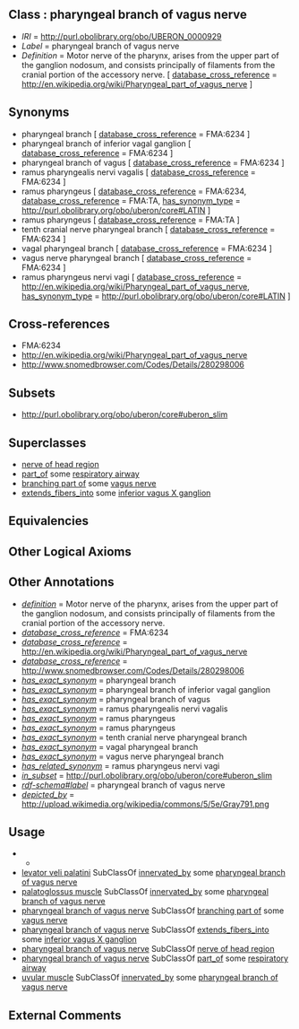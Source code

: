 
## Class : pharyngeal branch of vagus nerve

 * *IRI* = http://purl.obolibrary.org/obo/UBERON_0000929
 * *Label* = pharyngeal branch of vagus nerve
 * *Definition* = Motor nerve of the pharynx, arises from the upper part of the ganglion nodosum, and consists principally of filaments from the cranial portion of the accessory nerve. [ [database_cross_reference](../../ef/oboInOwl#hasDbXref.md) = http://en.wikipedia.org/wiki/Pharyngeal_part_of_vagus_nerve ]

## Synonyms

 * pharyngeal branch [ [database_cross_reference](../../ef/oboInOwl#hasDbXref.md) = FMA:6234 ]
 * pharyngeal branch of inferior vagal ganglion [ [database_cross_reference](../../ef/oboInOwl#hasDbXref.md) = FMA:6234 ]
 * pharyngeal branch of vagus [ [database_cross_reference](../../ef/oboInOwl#hasDbXref.md) = FMA:6234 ]
 * ramus pharyngealis nervi vagalis [ [database_cross_reference](../../ef/oboInOwl#hasDbXref.md) = FMA:6234 ]
 * ramus pharyngeus [ [database_cross_reference](../../ef/oboInOwl#hasDbXref.md) = FMA:6234, [database_cross_reference](../../ef/oboInOwl#hasDbXref.md) = FMA:TA, [has_synonym_type](../../pe/oboInOwl#hasSynonymType.md) = http://purl.obolibrary.org/obo/uberon/core#LATIN ]
 * ramus pharyngeus [ [database_cross_reference](../../ef/oboInOwl#hasDbXref.md) = FMA:TA ]
 * tenth cranial nerve pharyngeal branch [ [database_cross_reference](../../ef/oboInOwl#hasDbXref.md) = FMA:6234 ]
 * vagal pharyngeal branch [ [database_cross_reference](../../ef/oboInOwl#hasDbXref.md) = FMA:6234 ]
 * vagus nerve pharyngeal branch [ [database_cross_reference](../../ef/oboInOwl#hasDbXref.md) = FMA:6234 ]
 * ramus pharyngeus nervi vagi [ [database_cross_reference](../../ef/oboInOwl#hasDbXref.md) = http://en.wikipedia.org/wiki/Pharyngeal_part_of_vagus_nerve, [has_synonym_type](../../pe/oboInOwl#hasSynonymType.md) = http://purl.obolibrary.org/obo/uberon/core#LATIN ]

## Cross-references

 * FMA:6234
 * http://en.wikipedia.org/wiki/Pharyngeal_part_of_vagus_nerve
 * http://www.snomedbrowser.com/Codes/Details/280298006

## Subsets

 * http://purl.obolibrary.org/obo/uberon/core#uberon_slim

## Superclasses

 * [nerve of head region](../../UBERON/79/UBERON_0011779.md)
 * [part_of](../../BFO/50/BFO_0000050.md) some [respiratory airway](../../UBERON/05/UBERON_0001005.md)
 * [branching part of](../../RO/80/RO_0002380.md) some [vagus nerve](../../UBERON/59/UBERON_0001759.md)
 * [extends_fibers_into](../../core#extends/to/core#extends_fibers_into.md) some [inferior vagus X ganglion](../../UBERON/63/UBERON_0005363.md)

## Equivalencies


## Other Logical Axioms


## Other Annotations

 * *[definition](../../IAO/15/IAO_0000115.md)* = Motor nerve of the pharynx, arises from the upper part of the ganglion nodosum, and consists principally of filaments from the cranial portion of the accessory nerve.
 * *[database_cross_reference](../../ef/oboInOwl#hasDbXref.md)* = FMA:6234
 * *[database_cross_reference](../../ef/oboInOwl#hasDbXref.md)* = http://en.wikipedia.org/wiki/Pharyngeal_part_of_vagus_nerve
 * *[database_cross_reference](../../ef/oboInOwl#hasDbXref.md)* = http://www.snomedbrowser.com/Codes/Details/280298006
 * *[has_exact_synonym](../../ym/oboInOwl#hasExactSynonym.md)* = pharyngeal branch
 * *[has_exact_synonym](../../ym/oboInOwl#hasExactSynonym.md)* = pharyngeal branch of inferior vagal ganglion
 * *[has_exact_synonym](../../ym/oboInOwl#hasExactSynonym.md)* = pharyngeal branch of vagus
 * *[has_exact_synonym](../../ym/oboInOwl#hasExactSynonym.md)* = ramus pharyngealis nervi vagalis
 * *[has_exact_synonym](../../ym/oboInOwl#hasExactSynonym.md)* = ramus pharyngeus
 * *[has_exact_synonym](../../ym/oboInOwl#hasExactSynonym.md)* = ramus pharyngeus
 * *[has_exact_synonym](../../ym/oboInOwl#hasExactSynonym.md)* = tenth cranial nerve pharyngeal branch
 * *[has_exact_synonym](../../ym/oboInOwl#hasExactSynonym.md)* = vagal pharyngeal branch
 * *[has_exact_synonym](../../ym/oboInOwl#hasExactSynonym.md)* = vagus nerve pharyngeal branch
 * *[has_related_synonym](../../ym/oboInOwl#hasRelatedSynonym.md)* = ramus pharyngeus nervi vagi
 * *[in_subset](../../et/oboInOwl#inSubset.md)* = http://purl.obolibrary.org/obo/uberon/core#uberon_slim
 * *[rdf-schema#label](../../el/rdf-schema#label.md)* = pharyngeal branch of vagus nerve
 * *[depicted_by](../../depicted/by/depicted_by.md)* = http://upload.wikimedia.org/wikipedia/commons/5/5e/Gray791.png

## Usage

 * -
 * [levator veli palatini](../../UBERON/85/UBERON_0008585.md) SubClassOf [innervated_by](../../RO/05/RO_0002005.md) some [pharyngeal branch of vagus nerve](../../UBERON/29/UBERON_0000929.md)
 * [palatoglossus muscle](../../UBERON/74/UBERON_0001574.md) SubClassOf [innervated_by](../../RO/05/RO_0002005.md) some [pharyngeal branch of vagus nerve](../../UBERON/29/UBERON_0000929.md)
 * [pharyngeal branch of vagus nerve](../../UBERON/29/UBERON_0000929.md) SubClassOf [branching part of](../../RO/80/RO_0002380.md) some [vagus nerve](../../UBERON/59/UBERON_0001759.md)
 * [pharyngeal branch of vagus nerve](../../UBERON/29/UBERON_0000929.md) SubClassOf [extends_fibers_into](../../core#extends/to/core#extends_fibers_into.md) some [inferior vagus X ganglion](../../UBERON/63/UBERON_0005363.md)
 * [pharyngeal branch of vagus nerve](../../UBERON/29/UBERON_0000929.md) SubClassOf [nerve of head region](../../UBERON/79/UBERON_0011779.md)
 * [pharyngeal branch of vagus nerve](../../UBERON/29/UBERON_0000929.md) SubClassOf [part_of](../../BFO/50/BFO_0000050.md) some [respiratory airway](../../UBERON/05/UBERON_0001005.md)
 * [uvular muscle](../../UBERON/35/UBERON_0010235.md) SubClassOf [innervated_by](../../RO/05/RO_0002005.md) some [pharyngeal branch of vagus nerve](../../UBERON/29/UBERON_0000929.md)

## External Comments

